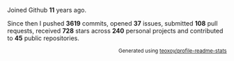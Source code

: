 Joined Github **11** years ago.

Since then I pushed **3619** commits, opened **37** issues, submitted **108** pull requests, received **728** stars across **240** personal projects and contributed to **45** public repositories.

<p align="right"><sub>Generated using <a href="https://github.com/marketplace/actions/profile-readme-stats">teoxoy/profile-readme-stats</a></sub></p>
